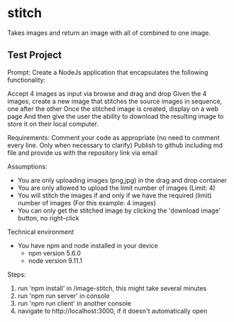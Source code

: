 # stitch
Takes images and return an image with all of combined to one image.

## Test Project

Prompt:
Create a NodeJs application that encapsulates the following functionality:

Accept 4 images as input via browse and drag and drop
Given the 4 images, create a new image that stitches the source images in sequence, one after the other
Once the stitched image is created, display on a web page 
And then give the user the ability to download the resulting image to store it on their local computer.

Requirements:
	Comment your code as appropriate (no need to comment every line. Only when necessary to clarify)
	Publish to github including md file and provide us with the repository link via email


Assumptions:
- You are only uploading images (png,jpg) in the drag and drop container
- You are only allowed to upload the limit number of images (Limit: 4)
- You will stitch the images if and only if we have the required (limit) number of images (For this example: 4 images)
- You can only get the stitched image by clicking the 'download image' button, no right-click

Technical environment
- You have npm and node installed in your device
	- npm version 5.6.0
	- node version 9.11.1


Steps:
1. run 'npm install' in /image-stitch, this might take several minutes
2. run 'npm run server' in console
3. run 'npm run client' in another console
4. navigate to http://localhost:3000, if it doesn't automatically open
